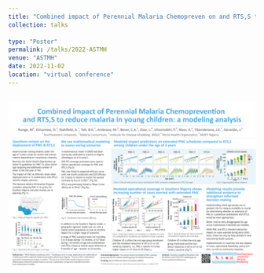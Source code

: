 ```yaml
---
title: "Combined impact of Perennial Malaria Chemopreven on and RTS,S to reduce malaria in young children: a modeling analysis"
collection: talks

type: "Poster"
permalink: /talks/2022-ASTMH
venue: "ASTMH"
date: 2022-11-02
location: "virtual conference"
---
```



<br/><img src='/images/2022_ASTMH_PMC_poster.png'>